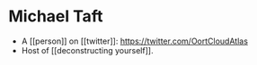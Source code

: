# Michael Taft

 - A [[person]] on [[twitter]]: https://twitter.com/OortCloudAtlas
 - Host of [[deconstructing yourself]].

